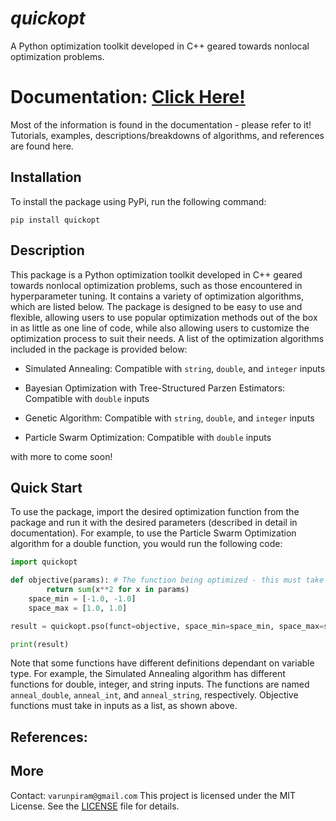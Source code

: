 # _quickopt_
A Python optimization toolkit developed in C++ geared towards nonlocal optimization problems.

# Documentation: [Click Here!](https://google.com)
Most of the information is found in the documentation - please refer to it! Tutorials, examples, descriptions/breakdowns of algorithms, and references are found here.

## Installation
To install the package using PyPi, run the following command:
```
pip install quickopt
```

## Description
This package is a Python optimization toolkit developed in C++ geared towards nonlocal optimization problems, such as those encountered in hyperparameter tuning. It contains a variety of optimization algorithms, which are listed below. The package is designed to be easy to use and flexible, allowing users to use popular optimization methods out of the box in as little as one line of code, while also allowing users to customize the optimization process to suit their needs. A list of the optimization algorithms included in the package is provided below:

- Simulated Annealing: Compatible with `string`, `double`, and `integer` inputs

- Bayesian Optimization with Tree-Structured Parzen Estimators: Compatible with `double` inputs

- Genetic Algorithm: Compatible with `string`, `double`, and `integer` inputs

- Particle Swarm Optimization: Compatible with `double` inputs

with more to come soon!

## Quick Start
To use the package, import the desired optimization function from the package and run it with the desired parameters (described in detail in documentation). For example, to use the Particle Swarm Optimization algorithm for a double function, you would run the following code:

```python
import quickopt

def objective(params): # The function being optimized - this must take inputs as a list
        return sum(x**2 for x in params)
    space_min = [-1.0, -1.0]
    space_max = [1.0, 1.0]

result = quickopt.pso(funct=objective, space_min=space_min, space_max=space_max, iterations=10) # The optimization is run here

print(result)
```

Note that some functions have different definitions dependant on variable type. For example, the Simulated Annealing algorithm has different functions for double, integer, and string inputs. The functions are named `anneal_double`, `anneal_int`, and `anneal_string`, respectively. Objective functions must take in inputs as a list, as shown above.

## References:

## More
Contact: `varunpiram@gmail.com`
This project is licensed under the MIT License. See the [LICENSE](./LICENSE) file for details.
